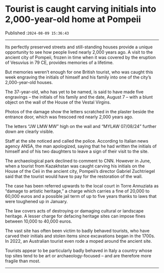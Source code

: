 # Tourist is caught carving initials into 2,000-year-old home at Pompeii

Published :`2024-08-09 15:36:43`

---

Its perfectly preserved streets and still-standing houses provide a unique opportunity to see how people lived nearly 2,000 years ago. A visit to the ancient city of Pompeii, frozen in time when it was covered by the eruption of Vesuvius in 79 CE, provides memories of a lifetime.

But memories weren’t enough for one British tourist, who was caught this week engraving the initials of himself and his family into one of the city’s 2,000-year-old houses.

The 37-year-old, who has yet to be named, is said to have made five engravings – the initials of his family and the date, August 7 – with a blunt object on the wall of the House of the Vestal Virgins.

Photos of the damage show the letters scratched in the plaster beside the entrance door, which was frescoed red nearly 2,000 years ago.

The letters “JW LMW MW” high on the wall and “MYLAW 07/08/24” further down are clearly visible.

Staff at the site noticed and called the police. According to Italian news agency ANSA, the man apologized, saying that he had written the initials of himself and of his two daughters to leave a sign of their visit to the site.

The archaeological park declined to comment to CNN. However in June, when a tourist from Kazakhstan was caught carving his initials on the House of the Ceii in the ancient city, Pompeii’s director Gabriel Zuchtriegel said that the tourist would have to pay for the restoration of the wall.

The case has been referred upwards to the local court in Torre Annuziata as “damage to artistic heritage,” a charge which carries a fine of 20,000 to 60,000 euros and a possible jail term of up to five years thanks to laws that were toughened up in January.

The law covers acts of destroying or damaging cultural or landscape heritage. A lesser charge for defacing heritage sites can impose fines between 10,000 to 40,000 euros.

The vast site has often been victim to badly behaved tourists, who have carved their initials and stolen items since excavations began in the 1700s. In 2022, an Australian tourist even rode a moped around the ancient site.

Tourists appear to be particularly badly behaved in Italy a country whose top sites tend to be art or archaeology-focused – and are therefore more fragile than most.

---

